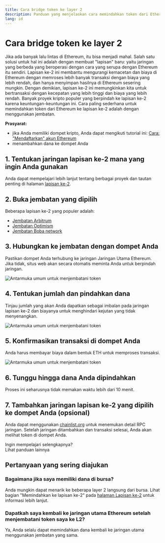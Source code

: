 ```yaml
---
title: Cara bridge token ke layer 2
description: Panduan yang menjelaskan cara memindahkan token dari Ethereum ke lapisan ke-2 menggunakan jembatan.
lang: id
---
```


# Cara bridge token ke layer 2

Jika ada banyak lalu lintas di Ethereum, itu bisa menjadi mahal. Salah satu solusi untuk hal ini adalah dengan membuat "lapisan" baru: yaitu jaringan yang berbeda yang beroperasi dengan cara yang serupa dengan Ethereum itu sendiri. Lapisan ke-2 ini membantu mengurangi kemacetan dan biaya di Ethereum dengan memroses lebih banyak transaksi dengan biaya yang lebih rendah, dan hanya menyimpan hasilnya di Ethereum sesering mungkin. Dengan demikian, lapisan ke-2 ini memungkinkan kita untuk bertransaksi dengan kecepatan yang lebih tinggi dan biaya yang lebih rendah. Banyak proyek kripto populer yang berpindah ke lapisan ke-2 karena keuntungan-keuntungan ini. Cara paling sederhana untuk memindahkan token dari Ethereum ke lapisan ke-2 adalah dengan menggunakan jembatan.

**Prasyarat:**

- jika Anda memiliki dompet kripto, Anda dapat mengikuti tutorial ini: [Cara: "Mendaftarkan" akun Ethereum](/guides/how-to-register-an-ethereum-account/)
- menambahkan dana ke dompet Anda

## 1. Tentukan jaringan lapisan ke-2 mana yang ingin Anda gunakan

Anda dapat mempelajari lebih lanjut tentang berbagai proyek dan tautan penting di halaman [lapisan ke-2](/layer-2/).

## 2. Buka jembatan yang dipilih

Beberapa lapisan ke-2 yang populer adalah:

- [Jembatan Arbitrum](https://bridge.arbitrum.io/?l2ChainId=42161)
- [Jembatan Optimism](https://app.optimism.io/bridge/deposit)
- [Jembatan Boba network](https://gateway.boba.network/)

## 3. Hubungkan ke jembatan dengan dompet Anda

Pastikan dompet Anda terhubung ke jaringan Jaringan Utama Ethereum. Jika tidak, situs web akan secara otomatis meminta Anda untuk berpindah jaringan.

![Antarmuka umum untuk menjembatani token](./bridge1.png)

## 4. Tentukan jumlah dan pindahkan dana

Tinjau jumlah yang akan Anda dapatkan sebagai imbalan pada jaringan lapisan ke-2 dan biayanya untuk menghindari kejutan yang tidak menyenangkan.

![Antarmuka umum untuk menjembatani token](./bridge2.png)

## 5. Konfirmasikan transaksi di dompet Anda

Anda harus membayar biaya dalam bentuk ETH untuk memproses transaksi.

![Antarmuka umum untuk menjembatani token](./bridge3.png)

## 6. Tunggu hingga dana Anda dipindahkan

Proses ini seharusnya tidak memakan waktu lebih dari 10 menit.

## 7. Tambahkan jaringan lapisan ke-2 yang dipilih ke dompet Anda (opsional)

Anda dapat menggunakan [chainlist.org](http://chainlist.org) untuk menemukan detail RPC jaringan. Setelah jaringan ditambahkan dan transaksi selesai, Anda akan melihat token di dompet Anda.
<br />

<InfoBanner shouldSpaceBetween emoji=":eyes:">
  <div>Ingin mempelajari selengkapnya?</div>
  <ButtonLink href="/guides/">
    Lihat panduan lainnya
  </ButtonLink>
</InfoBanner>

## Pertanyaan yang sering diajukan

### Bagaimana jika saya memiliki dana di bursa?

Anda mungkin dapat menarik ke beberapa layer 2 langsung dari bursa. Lihat bagian "Memindahkan ke lapisan ke-2" pada [halaman Lapisan ke-2](/layer-2/) untuk informasi lebih lanjut.

### Dapatkah saya kembali ke jaringan utama Ethereum setelah menjembatani token saya ke L2?

Ya, Anda selalu dapat memindahkan dana kembali ke jaringan utama menggunakan jembatan yang sama.
